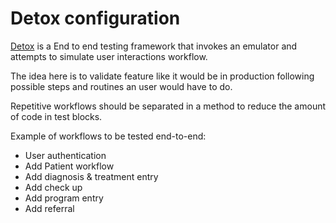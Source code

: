 # Detox configuration

[Detox](https://github.com/wix/detox) is a End to end testing framework that invokes an emulator and attempts to simulate user interactions workflow.

The idea here is to validate feature like it would be in production following possible steps and routines an user would have to do.

Repetitive workflows should be separated in a method to reduce the amount of code in test blocks.

Example of workflows to be tested end-to-end:

- User authentication
- Add Patient workflow
- Add diagnosis & treatment entry
- Add check up
- Add program entry
- Add referral
